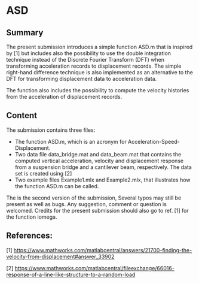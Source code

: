 # ASD



## Summary

The present submission introduces a simple function ASD.m that is inspired by [1] but includes also the possibility to use the double integration technique instead of the Discrete Fourier Transform (DFT) when transforming acceleration records to displacement records. The simple right-hand difference technique is also implemented as an alternative to the DFT for transforming displacement data to acceleration data.

The function also includes the possibility to compute the velocity histories from the acceleration of displacement records.

## Content

The submission contains three files:
- The function ASD.m, which is an acronym for Acceleration-Speed-Displacement.
- Two data file data_bridge.mat and data_beam.mat that contains the computed vertical acceleration, velocity and displacement response from a suspension bridge and a cantilever beam, respectively. The data set is created using [2]
- Two example files Example1.mlx and Example2.mlx, that illustrates how the function ASD.m can be called.

The is the second version of the submission, Several typos may still be present as well as bugs. Any suggestion, comment or question is welcomed. Credits for the present submission should also go to ref. [1] for the function iomega.

## References:

[1] https://www.mathworks.com/matlabcentral/answers/21700-finding-the-velocity-from-displacement#answer_33902

[2] https://www.mathworks.com/matlabcentral/fileexchange/66016-response-of-a-line-like-structure-to-a-random-load

